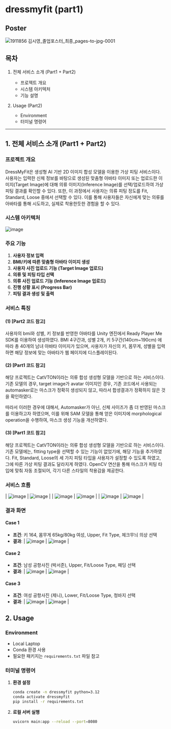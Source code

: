 # dressmyfit (part1)

## Poster
![1911856 김시영_졸업포스터_최종_pages-to-jpg-0001](https://github.com/user-attachments/assets/d325bed8-b8ca-4696-ac27-a874cb6ff214)

## 목차
1. 전체 서비스 소개 (Part1 + Part2)
   - 프로젝트 개요
   - 시스템 아키텍처
   - 기능 설명

2. Usage (Part2)
   - Environment
   - 터미널 명령어

---

## 1. 전체 서비스 소개 (Part1 + Part2)
### 프로젝트 개요
DressMyFit은 생성형 AI 기반 2D 이미지 합성 모델을 이용한 가상 피팅 서비스이다. 사용자는 입력한 신체 정보를 바탕으로 생성된 맞춤형 아바타 이미지 또는 업로드한 이미지(Target Image)에 대해 의류 이미지(Inference Image)를 선택/업로드하여 가상 피팅 결과를 확인할 수 있다. 
또한, 이 과정에서 사용자는 의류 피팅 정도를 Fit, Standard, Loose 중에서 선택할 수 있다. 이를 통해 사용자들은 자신에게 맞는 의류를 아바타를 통해 시도하고, 실제로 착용한듯한 경험을 할 수 있다.


### 시스템 아키텍처
![image](https://github.com/user-attachments/assets/c3d84b44-fba2-498d-aee2-bb82dc006e42)

### 주요 기능
1. **사용자 정보 입력**
2. **BMI/키에 따른 맞춤형 아바타 이미지 생성**
3. **사용자 사진 업로드 기능 (Target Image 업로드)**
4. **의류 및 피팅 타입 선택**
5. **의류 사진 업로드 기능 (Inference Image 업로드)**
6. **진행 상황 표시 (Progress Bar)**
7. **피팅 결과 생성 및 출력**

### 서비스 특징
#### (1) [Part2 코드 참고]
사용자의 bmi와 성별, 키 정보를 반영한 아바타를 Unity 엔진에서 Ready Player Me SDK를 이용하여 생성하였다. BMI 4구간과, 성별 2개, 키 5구간(140cm~190cm) 에 따라 총 40개의 남녀 아바타 이미지가 있으며, 사용자가 자신의 키, 몸무게, 성별을 입력하면 해당 정보에 맞는 아바타가 웹 페이지에 디스플레이된다.

#### (2) [Part1 코드 참고]
해당 프로젝트는 CatVTON이라는 의류 합성 생성형 모델을 기반으로 하는 서비스이다. 
기존 모델의 경우, target image가 avatar 이미지인 경우, 기존 코드에서 사용되는 automasker로는 마스크가 정확히 생성되지 않고, 따라서 합셩결과가 정확하지 않은 것을 확인하였다. 

따라서 이러한 경우에 대해서, Automasker가 아닌, 신체 사이즈가 좀 더 반영된 마스크를 이용하고자 하였으며, 이를 위해 SAM 모델을 통해 얻은 이미지에 morphological operation을 수행하여, 마스크 생성 기능을 개선하였다.

#### (3) [Part1 코드 참고]
해당 프로젝트는 CatVTON이라는 의류 합성 생성형 모델을 기반으로 하는 서비스이다. 
기존 모델에는, fitting type을 선택할 수 있는 기능이 없었기에, 해당 기능을 추가하였다.
Fit, Standard, Loose의 세 가지 피팅 타입을 사용자가 설정할 수 있도록 하였고, 그에 따른 가상 피팅 결과도 달라지게 하였다. OpenCV 연산을 통해 마스크가 피팅 타입에 맞춰 자동 조절되어, 각기 다른 스타일의 착용감을 제공한다.


### 서비스 흐름
| ![image](https://github.com/user-attachments/assets/56948894-2bb0-4eaa-85ca-be8c488773c4) | ![image](https://github.com/user-attachments/assets/1c98b7ba-b980-4e63-bed3-cb49d2d05860) |
| ![image](https://github.com/user-attachments/assets/210d524f-eafa-4e3c-944e-7d1fde5b2d4c) | ![image](https://github.com/user-attachments/assets/61da6782-54c2-4588-aae2-833fc3b94d6a) |
| ![image](https://github.com/user-attachments/assets/5c97fa0f-822b-4c2e-bbc6-8b20ef2131a8) | ![image](https://github.com/user-attachments/assets/d7a238d9-2967-4e3e-bfbf-4852353795fd) |


### 결과 화면
#### Case 1
- **조건**: 키 164, 몸무게 65kg/80kg 여성, Upper, Fit Type, 체크무늬 의상 선택
- **결과**:
| ![image](https://github.com/user-attachments/assets/fb576cf7-3389-4119-97b5-d63a4b611879) | ![image](https://github.com/user-attachments/assets/e52ab042-3f58-4abe-a6ef-3e831ce91328) |

#### Case 2
- **조건**: 남성 공항사진 (박서준), Upper, Fit/Loose Type, 패딩 선택
- **결과**:
| ![image](https://github.com/user-attachments/assets/d7d31d3f-2ab5-4bb2-b3ad-4df637a92d9a) | ![image](https://github.com/user-attachments/assets/40876e3f-51f6-4e9c-bb38-06448bcea0b2) |

#### Case 3
- **조건**: 여성 공항사진 (제니), Lower, Fit/Loose Type, 청바지 선택
- **결과**:
| ![image](https://github.com/user-attachments/assets/ed8335a1-71f8-4e63-b6e4-5d0866ad997a) | ![image](https://github.com/user-attachments/assets/45e9c289-9387-4fa6-838d-dd05cac4d7c2) |

## 2. Usage
### Environment
- Local Laptop
- Conda 환경 사용
- 필요한 패키지는 `requirements.txt` 파일 참고

### 터미널 명령어
1. **환경 설정**
   ```bash
   conda create -n dressmyfit python=3.12
   conda activate dressmyfit
   pip install -r requirements.txt
   ```

2. **로컬 서버 실행**
   ```bash
   uvicorn main:app --reload --port=8080
   ```

